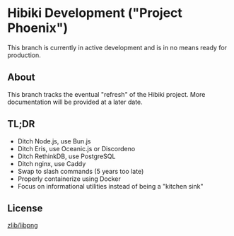 # Hibiki Development ("Project Phoenix")

This branch is currently in active development and is in no means ready for production.

## About

This branch tracks the eventual "refresh" of the Hibiki project. More documentation will be provided at a later date.

## TL;DR

- Ditch Node.js, use Bun.js
- Ditch Eris, use Oceanic.js or Discordeno
- Ditch RethinkDB, use PostgreSQL
- Ditch nginx, use Caddy
- Swap to slash commands (5 years too late)
- Properly containerize using Docker
- Focus on informational utilities instead of being a "kitchen sink"

## License

[zlib/libpng][license]

[license]: LICENSE.md "A link to the LICENSE.md file, containing the zlib/libpng license."
